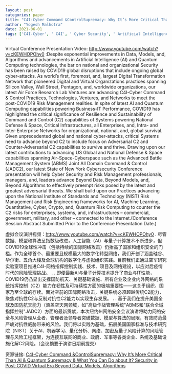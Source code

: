 ```yaml
---
layout: post
categories: paper
title: "C4I-Cyber Command &ControlSupremacy: Why It’s More Critical Than AI & Quantum Supremacy & What You Can Do about It? Security in Post-COVID Virtual Era Beyond Data, Models, Algorithms"
author: "Yogesh Malhotra"
date: 2021-06-01
tags: ['C4I-Cyber', ' C4I', ' Cyber Security', ' Artificial Intelligence', ' Quantum Computing', ' Command & Control', ' C2', ' Command & Control Supremacy', ' Advanced Battle Management System', ' ABMS', ' Joint All Domain Command & Control', ' JADC2']
---
```


Virtual Conference Presentation Video: http://www.youtube.com/watch?v=cKEWHOPOhy0 :Despite exponential improvements in Data, Models, and, Algorithms and advancements in Artificial Intelligence (AI) and Quantum Computing technologies, the bar on national and organizational Security has been raised by COVID19 global disruptions that include ongoing global cyber-attacks. As world’s first, foremost, and, largest Digital Transformation Network that pioneered Digital and Virtual Organizations practices spanning Silicon Valley, Wall Street, Pentagon, and, worldwide organizations, our latest Air Force Research Lab Ventures are advancing C4I-Cyber Command & Control Practices, Technologies, Ventures, and Networks to meet the post-COVID19 Risk Management realities. In spite of latest AI and Quantum Computing capabilities powering Business-IT Performance, COVID19 has highlighted the critical significance of Resilience and Sustainability of Command and Control (C2) capabilities of Systems powering National Defense & Space, Critical Infrastructures, all Enterprises, and, Intra- and Inter-Enterprise Networks for organizational, national, and, global survival. Given unprecedented global and national cyber-attacks, critical Systems need to advance beyond C2 to include focus on Adversarial C2 and Counter-Adversarial C2 capabilities to survive and thrive. Drawing upon our latest contributions to advancing US Global and National Defense & Space capabilities spanning Air-Space-Cyberspace such as the Advanced Battle Management System (ABMS) Joint All Domain Command & Control (JADC2), our latest State of New York Cybersecurity Conference presentation will help Cyber Security and Risk Management professionals, managers, and, leaders advance Beyond Data, Beyond Models, and, Beyond Algorithms to effectively preempt risks posed by the latest and greatest adversarial threats. We shall build upon our Practices advancing upon the National Institute of Standards and Technology (NIST) Risk Management and Risk Engineering frameworks for AI, Machine Learning, Quantitative, Cyber, Crypto, and, Quantum Risk Computing to counter the C2 risks for enterprises, systems, and, infrastructures – commercial, government, military, and other – connected to the Internet.(Conference Session Abstract Submitted Prior to the Conference Presentation Date.)

虚拟会议演讲视频：http://www.youtube.com/watch?v=cKEWHOPOhy0  . 尽管数据、模型和算法呈指数级改进，人工智能（AI）与量子计算技术不断进步，但COVID19全球性冲击（包括持续的国际网络攻击）仍抬高了国家和组织安全的门槛。作为全球首个、最重要且规模最大的数字化转型网络，我们开创了涵盖硅谷、华尔街、五角大楼及全球机构的数字化与虚拟组织实践。目前我们正通过空军研究实验室项目推进C4I-网络指挥控制实践、技术、项目及网络建设，以应对后疫情时代的风险管理挑战。  . . 即便最新AI与量子计算技术提升了商业与IT性能，COVID19仍凸显出支撑国防航天、关键基础设施、所有企业及企业内外网络的系统指挥控制（C2）能力在韧性及可持续性方面的极端重要性——这关乎组织、国家乃至全球的存续。面对空前的国际网络攻击，关键系统必须超越传统C2能力，聚焦对抗性C2与反制对抗性C2能力以实现生存发展。  . . 基于我们在提升美国全球及国防航天能力（涵盖空天网领域，如"高级作战管理系统"ABMS和"联合全域指挥控制"JADC2）方面的最新贡献，本次纽约州网络安全会议演讲将助力网络安全与风险管理从业者、管理者及领导者突破数据、模型与算法的局限，有效防范最严峻对抗性威胁带来的风险。我们将以实践为基础，拓展美国国家标准与技术研究院（NIST）关于AI、机器学习、量化分析、网络、加密及量子风险计算的风险管理与风险工程框架，为连接互联网的商业、政府、军事等各类企业、系统及基础设施化解C2风险。（会议摘要于演讲日期前提交）

资源链接: [C4I-Cyber Command &ControlSupremacy: Why It’s More Critical Than AI & Quantum Supremacy & What You Can Do about It? Security in Post-COVID Virtual Era Beyond Data, Models, Algorithms](https://papers.ssrn.com/sol3/papers.cfm?abstract_id=3851807)
